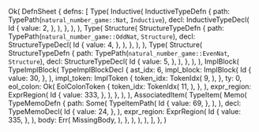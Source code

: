 Ok(
    DefnSheet {
        defns: [
            Type(
                Inductive(
                    InductiveTypeDefn {
                        path: TypePath(`natural_number_game::Nat`, `Inductive`),
                        decl: InductiveTypeDecl(
                            Id {
                                value: 2,
                            },
                        ),
                    },
                ),
            ),
            Type(
                Structure(
                    StructureTypeDefn {
                        path: TypePath(`natural_number_game::OddNat`, `Structure`),
                        decl: StructureTypeDecl(
                            Id {
                                value: 4,
                            },
                        ),
                    },
                ),
            ),
            Type(
                Structure(
                    StructureTypeDefn {
                        path: TypePath(`natural_number_game::EvenNat`, `Structure`),
                        decl: StructureTypeDecl(
                            Id {
                                value: 5,
                            },
                        ),
                    },
                ),
            ),
            ImplBlock(
                TypeImplBlock(
                    TypeImplBlockDecl {
                        ast_idx: 6,
                        impl_block: ImplBlock(
                            Id {
                                value: 30,
                            },
                        ),
                        impl_token: ImplToken {
                            token_idx: TokenIdx(
                                9,
                            ),
                        },
                        ty: 0,
                        eol_colon: Ok(
                            EolColonToken {
                                token_idx: TokenIdx(
                                    11,
                                ),
                            },
                        ),
                        expr_region: ExprRegion(
                            Id {
                                value: 333,
                            },
                        ),
                    },
                ),
            ),
            AssociatedItem(
                TypeItem(
                    Memo(
                        TypeMemoDefn {
                            path: Some(
                                TypeItemPath(
                                    Id {
                                        value: 69,
                                    },
                                ),
                            ),
                            decl: TypeMemoDecl(
                                Id {
                                    value: 24,
                                },
                            ),
                            expr_region: ExprRegion(
                                Id {
                                    value: 335,
                                },
                            ),
                            body: Err(
                                MissingBody,
                            ),
                        },
                    ),
                ),
            ),
        ],
    },
)